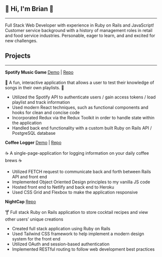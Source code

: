 ##  👋 Hi, I'm Brian 👋
---
Full Stack Web Developer with experience in Ruby on Rails and JavaScript! Customer service background with a history of management roles in retail and food service industries. Personable, eager to learn, and and excited for new challenges.

## Projects
---
**Spotify Music Game** [Demo](https://spotify-music-game.netlify.app/) | [Repo](https://github.com/brianfranklin12/spotify_music_game)<br><br>
🎵 A fun, interactive application that allows a user to test their knowledge of songs in their own playlists. 🎵
- Utilized the Spotify API to authenticate users / gain access tokens / load playlist and track information
- Used modern React techniques, such as functional components and hooks for clean and concise code
- Incorporated Redux via the Redux Toolkit in order to handle state within the application
- Handled back end functionality with a custom built Ruby on Rails API / PostgreSQL database


**Coffee Logger** [Demo](https://coffee-logger.netlify.app/) | [Repo](https://github.com/brianfranklin12/coffee_logger)<br><br>
☕ A single-page-application for logging information on your daily coffee brews ☕
- Utilized FETCH request to communicate back and forth between Rails API and front end
- Implemented Object Oriented Design principles to my vanilla JS code
- Hosted front end to Netlify and back end to Heroku
- Used CSS Grid and Flexbox to make the application responsive

**NightCap** [Repo](https://github.com/brianfranklin12/night_cap) <br><br>
🍸 Full stack Ruby on Rails application to store cocktail recipes and view other users’ unique creations
- Created full stack application using Ruby on Rails
- Used Tailwind CSS framework to help implement a modern design system for the front end
- Utilized OAuth and session-based authentication
- Implemented RESTful routing to follow web development best practices


<!--
**brianfranklin12/brianfranklin12** is a ✨ _special_ ✨ repository because its `README.md` (this file) appears on your GitHub profile.

Here are some ideas to get you started:

- 🔭 I’m currently working on ...
- 🌱 I’m currently learning ...
- 👯 I’m looking to collaborate on ...
- 🤔 I’m looking for help with ...
- 💬 Ask me about ...
- 📫 How to reach me: ...
- 😄 Pronouns: ...
- ⚡ Fun fact: ...
-->
